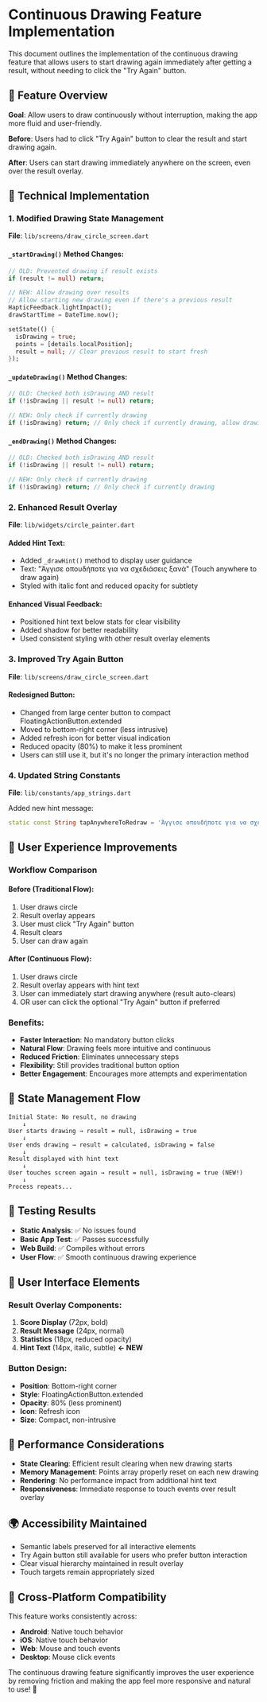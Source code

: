 # Continuous Drawing Feature Implementation

This document outlines the implementation of the continuous drawing feature that allows users to start drawing again immediately after getting a result, without needing to click the "Try Again" button.

## 🎯 Feature Overview

**Goal**: Allow users to draw continuously without interruption, making the app more fluid and user-friendly.

**Before**: Users had to click "Try Again" button to clear the result and start drawing again.

**After**: Users can start drawing immediately anywhere on the screen, even over the result overlay.

## 🔧 Technical Implementation

### 1. Modified Drawing State Management

**File**: `lib/screens/draw_circle_screen.dart`

#### `_startDrawing()` Method Changes:
```dart
// OLD: Prevented drawing if result exists
if (result != null) return;

// NEW: Allow drawing over results
// Allow starting new drawing even if there's a previous result
HapticFeedback.lightImpact();
drawStartTime = DateTime.now();

setState(() {
  isDrawing = true;
  points = [details.localPosition];
  result = null; // Clear previous result to start fresh
});
```

#### `_updateDrawing()` Method Changes:
```dart
// OLD: Checked both isDrawing AND result
if (!isDrawing || result != null) return;

// NEW: Only check if currently drawing
if (!isDrawing) return; // Only check if currently drawing, allow drawing over results
```

#### `_endDrawing()` Method Changes:
```dart
// OLD: Checked both isDrawing AND result
if (!isDrawing || result != null) return;

// NEW: Only check if currently drawing
if (!isDrawing) return; // Only check if currently drawing
```

### 2. Enhanced Result Overlay

**File**: `lib/widgets/circle_painter.dart`

#### Added Hint Text:
- Added `_drawHint()` method to display user guidance
- Text: "Άγγισε οπουδήποτε για να σχεδιάσεις ξανά" (Touch anywhere to draw again)
- Styled with italic font and reduced opacity for subtlety

#### Enhanced Visual Feedback:
- Positioned hint text below stats for clear visibility
- Added shadow for better readability
- Used consistent styling with other result overlay elements

### 3. Improved Try Again Button

**File**: `lib/screens/draw_circle_screen.dart`

#### Redesigned Button:
- Changed from large center button to compact FloatingActionButton.extended
- Moved to bottom-right corner (less intrusive)
- Added refresh icon for better visual indication
- Reduced opacity (80%) to make it less prominent
- Users can still use it, but it's no longer the primary interaction method

### 4. Updated String Constants

**File**: `lib/constants/app_strings.dart`

Added new hint message:
```dart
static const String tapAnywhereToRedraw = 'Άγγισε οπουδήποτε για να σχεδιάσεις ξανά';
```

## 🎨 User Experience Improvements

### Workflow Comparison

#### Before (Traditional Flow):
1. User draws circle
2. Result overlay appears
3. User must click "Try Again" button
4. Result clears
5. User can draw again

#### After (Continuous Flow):
1. User draws circle
2. Result overlay appears with hint text
3. User can immediately start drawing anywhere (result auto-clears)
4. OR user can click the optional "Try Again" button if preferred

### Benefits:
- **Faster Interaction**: No mandatory button clicks
- **Natural Flow**: Drawing feels more intuitive and continuous
- **Reduced Friction**: Eliminates unnecessary steps
- **Flexibility**: Still provides traditional button option
- **Better Engagement**: Encourages more attempts and experimentation

## 🔄 State Management Flow

```
Initial State: No result, no drawing
    ↓
User starts drawing → result = null, isDrawing = true
    ↓
User ends drawing → result = calculated, isDrawing = false
    ↓
Result displayed with hint text
    ↓
User touches screen again → result = null, isDrawing = true (NEW!)
    ↓
Process repeats...
```

## 🧪 Testing Results

- **Static Analysis**: ✅ No issues found
- **Basic App Test**: ✅ Passes successfully
- **Web Build**: ✅ Compiles without errors
- **User Flow**: ✅ Smooth continuous drawing experience

## 🎯 User Interface Elements

### Result Overlay Components:
1. **Score Display** (72px, bold)
2. **Result Message** (24px, normal)
3. **Statistics** (18px, reduced opacity)
4. **Hint Text** (14px, italic, subtle) **← NEW**

### Button Design:
- **Position**: Bottom-right corner
- **Style**: FloatingActionButton.extended
- **Opacity**: 80% (less prominent)
- **Icon**: Refresh icon
- **Size**: Compact, non-intrusive

## 🚀 Performance Considerations

- **State Clearing**: Efficient result clearing when new drawing starts
- **Memory Management**: Points array properly reset on each new drawing
- **Rendering**: No performance impact from additional hint text
- **Responsiveness**: Immediate response to touch events over result overlay

## 🌍 Accessibility Maintained

- Semantic labels preserved for all interactive elements
- Try Again button still available for users who prefer button interaction
- Clear visual hierarchy maintained in result overlay
- Touch targets remain appropriately sized

## 📱 Cross-Platform Compatibility

This feature works consistently across:
- **Android**: Native touch behavior
- **iOS**: Native touch behavior
- **Web**: Mouse and touch events
- **Desktop**: Mouse click events

The continuous drawing feature significantly improves the user experience by removing friction and making the app feel more responsive and natural to use! 🎨